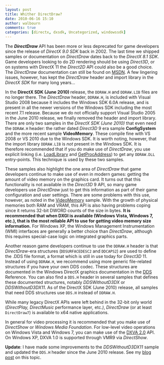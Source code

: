 ```yaml
---
layout: post
title: Whither DirectDraw?
date: 2010-06-16 15:10
author: walbourn
comments: true
categories: [directx, dxsdk, Uncategorized, windowssdk]
---
```

<p>The <em><strong>DirectDraw </strong></em>API has been more or less deprecated for game developers since the release of <em>DirectX 9.0 SDK </em>back in 2002. The last time we shipped samples or documentation on <em>DirectDraw</em> dates back to the <em>DirectX 8.1 SDK</em>. Game developers looking to do 2D rendering should be using <em>Direct3D</em>, or on systems with DirectX 11 the <em>Direct2D </em>API could also be a good choice. The <em>DirectDraw</em> documentation can still be found on <a title="MSDN" href="http://msdn.microsoft.com/en-us/library/aa917136.aspx">MSDN</a>.&nbsp;A few lingering issues, however, has&nbsp;kept the <em>DirectDraw </em>header and import library in the <em>DirectX SDK</em> for many long years...</p>
<p>In the <strong>DirectX SDK (June 2010) </strong>release, the <code>DDRAW.H</code> and <code>DDRAW.LIB</code> files are no longer there. The <em>DirectDraw </em>header, <code>DDRAW.H</code>, is included with Visual Studio 2008 because it includes the Windows SDK 6.0A release, and is present in all the newer versions of the Windows SDK including the most recent 7.1 release. Because we do not officially support Visual Studio 2005 in the June 2010 release, we finally removed the header and import library. There are only two samples in the <em>DirectX SDK (June 2010) </em>that even need the <code>DDRAW.H</code> header: the rather dated <em>Direct3D </em>9 era sample <strong>ConfigSystem</strong> and the more recent sample <strong>VideoMemory</strong>. These compile fine with VS 2008 or VS 2010 due to the Windows SDK. It is worth noting, however, that the import library <code>DDRAW.LIB</code> is <em>not</em> present in the Windows SDK. It is therefore recommended that if you do make use of <em>DirectDraw</em>, you use explicit linking (i.e. <a title="LoadLibrary" href="http://msdn.microsoft.com/en-us/library/ms684175.aspx">LoadLibrary</a> and <a title="GetProcAddress" href="http://msdn.microsoft.com/en-us/library/ms683212.aspx">GetProcAddress</a>) to get any <code>DDRAW.DLL</code> entry-points. This technique is used by these two samples.</p>
<p>These samples also highlight the one area of <em>DirectDraw </em>that game developers continue to make use of even in modern games: getting the amount of video memory on the graphics card. It turns out that this functionality is not available in the <em>Direct3D </em>9 API, so many game developers use <em>DirectDraw </em>just to get this information as part of their game configuration and user settings. There are some problems with this use, however, as noted in the <a href="http://code.msdn.microsoft.com/DirectX-Video-Memory-ee7d8319">VideoMemory</a> sample. With the growth of physical memories both RAM and VRAM, this API is also having problems coping since it returns 32-bit DWORD counts of the size in bytes. <strong>It is recommended that when DXGI is available (Windows Vista, Windows 7, etc.), that is the most reliable API to use for getting video memory size information.</strong> For Windows XP, the Windows Management Instrumentation (WMI) interfaces are&nbsp;generally a better choice than <em>DirectDraw</em>, although this requires special-case logic on integrated graphics parts.</p>
<p>Another reason game developers continue to use the <code>DDRAW.H</code> header is that <em>DirectDraw</em>-era structures (<code>DDSURFACEDESC2</code> and <code>DDCAPS2</code>) are used to define the .DDS file format, a format which is still in use today for <em>Direct3D </em>11. Instead of using <code>DDRAW.H</code>, we recommend using more generic file-related structures if you have your own DDS codec. These structures are documented in the Windows DirectX graphics documentation in the <a title="DDS" href="http://msdn.microsoft.com/en-us/library/bb943990.aspx">DDS</a> Reference. You can also find a <code>DDS.H</code> header in several samples that defines these documented structures, notably <em>DDSWithoutD3DX </em>or <em>DDSWithoutD3DX11</em>. As of the DirectX SDK (June 2010) release, all samples that need DDS structures use <code>DDS.H</code> instead of <code>DDRAW.H</code>.</p>
<p>While many legacy DirectX APIs were left behind in the 32-bit only world (<em>DirectPlay, DirectMusic</em> performance layer<em>, </em>etc.<em>)</em>, <em>DirectDraw </em>(or at least <code>DirectDraw7</code>) is available to x64 native applications.</p>
<p>In general for video processing it is recommended that you make use of <em>DirectShow</em> or <em>Windows Media Foundation</em>. For low-level video operations on Windows Vista and Windows 7, you can make use of the <a title="DXVA 2.0" href="http://msdn.microsoft.com/en-us/library/aa965263.aspx">DXVA 2.0</a> API. On Windows XP, DXVA 1.0 is supported through VMR9 via <em>DirectShow</em>.</p>
<p><strong>Update</strong>: I have made some improvements to the <em>DDSWithoutD3DX11 </em>sample and updated the <code>DDS.H</code> header since the June 2010 release. See my <a title="DDSWithoutD3DX Sample Update" href="http://blogs.msdn.com/b/chuckw/archive/2010/07/15/ddswithoutd3dx-sample-update.aspx">blog post</a> on this topic.</p>
